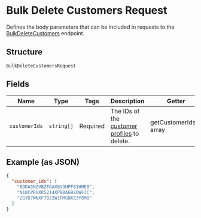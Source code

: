 
# Bulk Delete Customers Request

Defines the body parameters that can be included in requests to the
[BulkDeleteCustomers](../../doc/apis/customers.md#bulk-delete-customers) endpoint.

## Structure

`BulkDeleteCustomersRequest`

## Fields

| Name | Type | Tags | Description | Getter | Setter |
|  --- | --- | --- | --- | --- | --- |
| `customerIds` | `string[]` | Required | The IDs of the [customer profiles](entity:Customer) to delete. | getCustomerIds(): array | setCustomerIds(array customerIds): void |

## Example (as JSON)

```json
{
  "customer_ids": [
    "8DDA5NZVBZFGAX0V3HPF81HHE0",
    "N18CPRVXR5214XPBBA6BZQWF3C",
    "2GYD7WNXF7BJZW1PMGNXZ3Y8M8"
  ]
}
```


